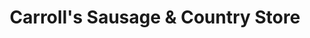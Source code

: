---
title: "Carroll's Sausage & Country Store"
url: /ashburn/carrolls-sausage-und-country-store/
shop: Metzgerei
---